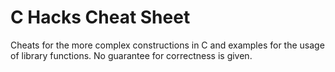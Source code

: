 # C Hacks Cheat Sheet
Cheats for the more complex constructions in C and examples for the usage of library functions. No guarantee for correctness is given.

